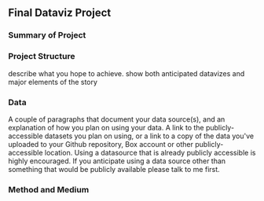 ## Final Dataviz Project

### Summary of Project

### Project Structure

describe what you hope to achieve. show both anticipated datavizes and major elements of the story

### Data

A couple of paragraphs that document your data source(s), and an explanation of how you plan on using your data. 
A link to the publicly-accessible datasets you plan on using, or a link to a copy of the data you've uploaded to your Github repository, Box account or other publicly-accessible location. Using a datasource that is already publicly accessible is highly encouraged.  If you anticipate using a data source other than something that would be publicly available please talk to me first.

### Method and Medium
